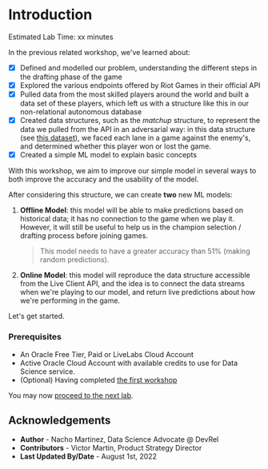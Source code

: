 # Introduction

Estimated Lab Time: xx minutes

In the previous related workshop, we've learned about:
- [x] Defined and modelled our problem, understanding the different steps in the drafting phase of the game
- [x] Explored the various endpoints offered by Riot Games in their official API
- [x] Pulled data from the most skilled players around the world and built a data set of these players, which left us with a structure like this in our non-relational autonomous database
- [x] Created data structures, such as the *matchup* structure, to represent the data we pulled from the API in an adversarial way: in this data structure (see [this dataset](https://www.kaggle.com/jasperan/league-of-legends-1v1-matchups-results)), we faced each lane in a game against the enemy's, and determined whether this player won or lost the game.
- [x] Created a simple ML model to explain basic concepts

With this workshop, we aim to improve our simple model in several ways to both improve the accuracy and the usability of the model.

After considering this structure, we can create **two** new ML models:

1. **Offline Model**: this model will be able to make predictions based on historical data; it has no connection to the game when we play it. However, it will still be useful to help us in the champion selection / drafting process before joining games. 
    > This model needs to have a greater accuracy than 51% (making random predictions).

2. **Online Model**: this model will reproduce the data structure accessible from the Live Client API, and the idea is to connect the data streams when we're playing to our model, and return live predictions about how we're performing in the game.

Let's get started.

### Prerequisites

* An Oracle Free Tier, Paid or LiveLabs Cloud Account
* Active Oracle Cloud Account with available credits to use for Data Science service.
* (Optional) Having completed [the first workshop](../../dataextraction/)

You may now [proceed to the next lab](#next).

## Acknowledgements

* **Author** - Nacho Martinez, Data Science Advocate @ DevRel
* **Contributors** -  Victor Martin, Product Strategy Director
* **Last Updated By/Date** - August 1st, 2022